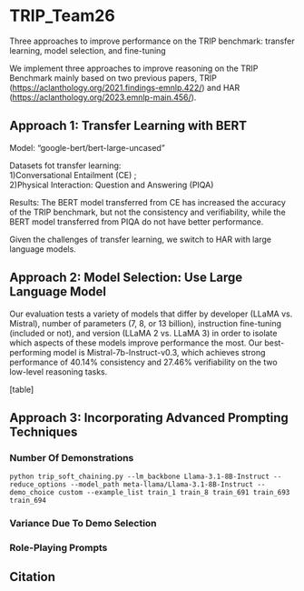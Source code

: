 # TRIP_Team26
Three approaches to improve performance on the TRIP benchmark: transfer learning, model selection, and fine-tuning

We implement three approaches to improve reasoning on the TRIP Benchmark mainly based on two previous papers, TRIP (https://aclanthology.org/2021.findings-emnlp.422/) and HAR (https://aclanthology.org/2023.emnlp-main.456/).

## Approach 1: Transfer Learning with BERT
Model: “google-bert/bert-large-uncased”    

Datasets fot transfer learning: \
1)Conversational Entailment (CE) ; \
2)Physical Interaction: Question and Answering (PIQA)

Results: The BERT model transferred from CE has increased the accuracy of the TRIP benchmark, but not the consistency and verifiability, while the BERT model transferred from PIQA do not have better performance.


Given the challenges of transfer learning, we switch to HAR with large language models.



## Approach 2: Model Selection: Use Large Language Model
Our evaluation tests a variety of models that differ by developer (LLaMA vs. Mistral), number of parameters (7, 8, or 13 billion), instruction fine-tuning (included or not), and version (LLaMA 2 vs. LLaMA 3) in order to isolate which aspects of these models improve performance the most. Our best-performing model is Mistral-7b-Instruct-v0.3, which achieves strong performance of 40.14% consistency and 27.46% verifiability on the two low-level reasoning tasks.

[table]

## Approach 3: Incorporating Advanced Prompting Techniques
### Number Of Demonstrations
```
python trip_soft_chaining.py --lm_backbone Llama-3.1-8B-Instruct --reduce_options --model_path meta-llama/Llama-3.1-8B-Instruct --demo_choice custom --example_list train_1 train_8 train_691 train_693 train_694
```
### Variance Due To Demo Selection

### Role-Playing Prompts



## Citation






